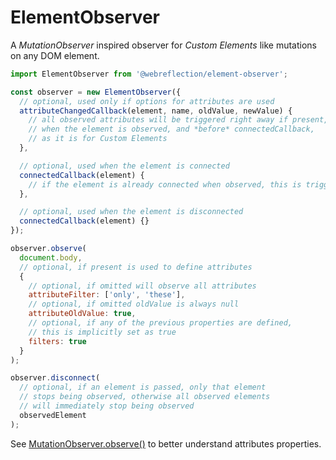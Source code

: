# ElementObserver

A *MutationObserver* inspired observer for *Custom Elements* like mutations on any DOM element.

```js
import ElementObserver from '@webreflection/element-observer';

const observer = new ElementObserver({
  // optional, used only if options for attributes are used
  attributeChangedCallback(element, name, oldValue, newValue) {
    // all observed attributes will be triggered right away if present,
    // when the element is observed, and *before* connectedCallback,
    // as it is for Custom Elements
  },

  // optional, used when the element is connected
  connectedCallback(element) {
    // if the element is already connected when observed, this is triggered.
  },

  // optional, used when the element is disconnected
  connectedCallback(element) {}
});

observer.observe(
  document.body,
  // optional, if present is used to define attributes
  {
    // optional, if omitted will observe all attributes
    attributeFilter: ['only', 'these'],
    // optional, if omitted oldValue is always null
    attributeOldValue: true,
    // optional, if any of the previous properties are defined,
    // this is implicitly set as true
    filters: true
  }
);

observer.disconnect(
  // optional, if an element is passed, only that element
  // stops being observed, otherwise all observed elements
  // will immediately stop being observed
  observedElement
);
```

See [MutationObserver.observe()](https://developer.mozilla.org/en-US/docs/Web/API/MutationObserver/observe) to better understand attributes properties.
